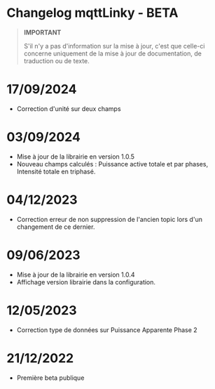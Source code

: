 # Changelog mqttLinky - BETA

>**IMPORTANT**
>
>S'il n'y a pas d'information sur la mise à jour, c'est que celle-ci concerne uniquement de la mise à jour de documentation, de traduction ou de texte.

# 17/09/2024
- Correction d'unité sur deux champs

# 03/09/2024
- Mise à jour de la librairie en version 1.0.5
- Nouveau champs calculés : Puissance active totale et par phases, Intensité totale en triphasé.

# 04/12/2023
- Correction erreur de non suppression de l'ancien topic lors d'un changement de ce dernier.

# 09/06/2023
- Mise à jour de la librairie en version 1.0.4
- Affichage version librairie dans la configuration.

# 12/05/2023
- Correction type de données sur Puissance Apparente Phase 2

# 21/12/2022
- Première beta publique
